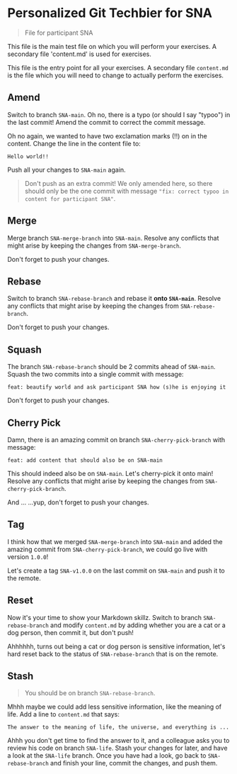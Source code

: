 # Personalized Git Techbier for SNA

> File for participant SNA

This file is the main test file on which you will perform your exercises. A
secondary file 'content.md' is used for  exercises.

This file is the entry point for all your exercises. A secondary file
`content.md` is the file which you will need to change to actually perform the
exercises.

## Amend

Switch to branch `SNA-main`. Oh no, there is a typo (or should I say "typoo") in
the last commit! Amend the commit to correct the commit message.

Oh no again, we wanted to have two exclamation marks (!!) on in the content.
Change the line in the content file to:

```
Hello world!!
```

Push all your changes to `SNA-main` again.

> Don't push as an extra commit! We only amended here, so there should only be
> the one commit with message
> `"fix: correct typoo in content for participant SNA"`.

## Merge

Merge branch `SNA-merge-branch` into `SNA-main`. Resolve any conflicts that might arise
by keeping the changes from `SNA-merge-branch`.

Don't forget to push your changes.

## Rebase

Switch to branch `SNA-rebase-branch` and rebase it **onto `SNA-main`**. Resolve any
conflicts that might arise by keeping the changes from `SNA-rebase-branch`.

Don't forget to push your changes.

## Squash

The branch `SNA-rebase-branch` should be 2 commits ahead of `SNA-main`. Squash the two
commits into a single commit with message:

```
feat: beautify world and ask participant SNA how (s)he is enjoying it
```

Don't forget to push your changes.

## Cherry Pick

Damn, there is an amazing commit on branch `SNA-cherry-pick-branch` with message:

```
feat: add content that should also be on SNA-main
```

This should indeed also be on `SNA-main`. Let's cherry-pick it onto main! Resolve
any conflicts that might arise by keeping the changes from `SNA-cherry-pick-branch`.

And ...
...yup, don't forget to push your changes.

## Tag

I think how that we merged `SNA-merge-branch` into `SNA-main` and added the amazing
commit from `SNA-cherry-pick-branch`, we could go live with version `1.0.0`!

Let's create a tag `SNA-v1.0.0` on the last commit on `SNA-main` and push it to the
remote.

## Reset

Now it's your time to show your Markdown skillz. Switch to branch `SNA-rebase-branch`
and modify `content.md` by adding whether you are a cat or a dog person, then
commit it, but don't push!

Ahhhhhh, turns out being a cat or dog person is sensitive information, let's
hard reset back to the status of `SNA-rebase-branch` that is on the remote.

## Stash

> You should be on branch `SNA-rebase-branch`.

Mhhh maybe we could add less sensitive information, like the meaning of life.
Add a line to `content.md` that says:

```
The answer to the meaning of life, the universe, and everything is ...
```

Ahhh you don't get time to find the answer to it, and a colleague asks you to
review his code on branch `SNA-life`. Stash your changes for later, and have a
look at the `SNA-life` branch. Once you have had a look, go back to
`SNA-rebase-branch` and finish your line, commit the changes, and push them.
